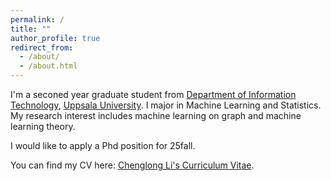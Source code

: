```yaml
---
permalink: /
title: ""
author_profile: true
redirect_from: 
  - /about/
  - /about.html
---
```

I'm a seconed year graduate student from [Department of Information Technology](https://www.uu.se/en/department/information-technology), [Uppsala University](https://www.uu.se/). I major in Machine Learning and Statistics. My research interest includes machine learning on graph and machine learning theory.

I would like to apply a Phd position for 25fall.

You can find my CV here: [Chenglong Li's Curriculum Vitae](../assets/Curriculum_Vitae.pdf).

